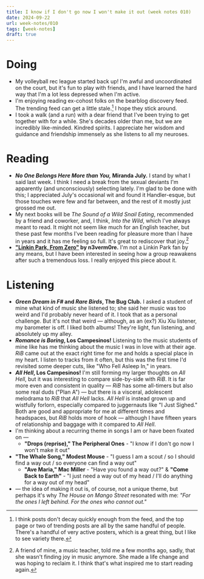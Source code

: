 ```yaml
---
title: I know if I don't go now I won't make it out (week notes 010)
date: 2024-09-22
url: week-notes/010
tags: [week-notes]
draft: true
---
```


# Doing
* My volleyball rec league started back up! I'm awful and uncoordinated on the court, but it's fun to play with friends, and I have learned the hard way that I'm a lot less depressed when I'm active.
* I'm enjoying reading ex-cohost folks on the bearblog discovery feed. The trending feed can get a little stale.[^1] I hope they stick around.
* I took a walk (and a run) with a dear friend that I've been trying to get together with for a while. She's decades older than me, but we are incredibly like-minded. Kindred spirits. I appreciate her wisdom and guidance and friendship immensely as she listens to all my neuroses.
# Reading
* **_No One Belongs Here More than You,_ Miranda July.** I stand by what I said last week. I think I need a break from the sexual deviants I'm apparently (and unconsciously) selecting lately. I'm glad to be done with this; I appreciated July's occasional wit and found it Handler-esque, but those touches were few and far between, and the rest of it mostly just grossed me out.
* My next books will be _The Sound of a Wild Snail Eating_, recommended by a friend and coworker, and, I think, _Into the Wild_, which I've always meant to read. It might not seem like much for an English teacher, but these past few months I've been reading for pleasure more than I have in years and it has me feeling so full. It's great to rediscover that joy.[^2]
* **["Linkin Park, From Zero"](https://netigen.com/read/linkin-park-from-zero) by n3verm0re.** I'm not a Linkin Park fan by any means, but I have been interested in seeing how a group reawakens after such a tremendous loss. I really enjoyed this piece about it.
# Listening
* **_Green Dream in F#_ and _Rare Birds_, The Bug Club.** I asked a student of mine what kind of music she listened to; she said her music was too weird and I'd probably never heard of it. I took that as a personal challenge. But it's not that weird — although, as an (ex?) Xiu Xiu listener, my barometer is off. I liked both albums! They're light, fun listening, and absolutely up my alley.
* **_Romance is Boring_, Los Campesinos!** Listening to the music students of mine like has me thinking about the music I was in love with at their age. _RiB_ came out at the exact right time for me and holds a special place in my heart. I listen to tracks from it often, but this was the first time I'd revisited some deeper cuts, like "Who Fell Asleep In," in years.
* **_All Hell_, Los Campesinos!** I'm still forming my larger thoughts on _All Hell_, but it was interesting to compare side-by-side with _RiB_. It is far more even and consistent in quality — _RiB_ has some all-timers but also some real duds ("Plan A") — but there is a visceral, adolescent melodrama to _RiB_ that _All Hell_ lacks. _All Hell_ is instead grown up and wistfully forlorn, especially compared to juggernauts like "I Just Sighed." Both are good and appropriate for me at different times and headspaces, but _RiB_ holds more of hook — although I have fifteen years of relationship and baggage with it compared to _All Hell_.
* I'm thinking about a recurring theme in songs I am or have been fixated on —
	* **"Drops (reprise)," The Peripheral Ones** - "I know if I don't go now I won't make it out"
 * **"The Whale Song," Modest Mouse** - "I guess I am a scout / so I should find a way out / so everyone can find a way out"
	*  **"Ave Maria," Mac Miller** - "Have you found a way out?" & **"Come Back to Earth"** - "I just need a way out of my head / I'll do anything for a way out of my head"
*  — the idea of making it out is, of course, not a unique theme, but perhaps it's why *The House on Mango Street* resonated with me: *"For the ones I left behind. For the ones who cannot out."*
[^1]: I think posts don't decay quickly enough from the feed, and the top page or two of trending posts are all by the same handful of people. There's a handful of very active posters, which is a great thing, but I like to see variety there.
[^2]: A friend of mine, a music teacher, told me a few months ago, sadly, that she wasn't finding joy in music anymore. She made a life change and was hoping to reclaim it. I think that's what inspired me to start reading again.
